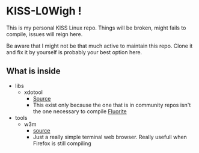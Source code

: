 # KISS-L0Wigh !

This is my personal KISS Linux repo. Things will be broken, might fails to compile, issues will reign here.

Be aware that I might not be that much active to maintain this repo. Clone it and fix it by yourself is probably your best option here.

## What is inside

- libs
    - xdotool
        - [Source](https://github.com/jordansissel/xdotool)
        - This exist only because the one that is in community repos isn't the one necessary to compile [Fluorite](https://github.com/L0Wigh/Fluorite)
- tools
    - w3m
        - [source](https://github.com/tats/w3m)
        - Just a really simple terminal web browser. Really usefull when Firefox is still compiling
